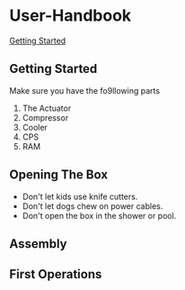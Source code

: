 # User-Handbook
[Getting Started](readme.mdgetting-started)
## Getting Started
Make sure you have the fo9llowing parts
1. The Actuator
2. Compressor
3. Cooler
4. CPS
5. RAM

## Opening The Box
* Don't let kids use knife cutters.
* Don't let dogs chew on power cables.
* Don't open the box in the shower or pool.

## Assembly

## First Operations



